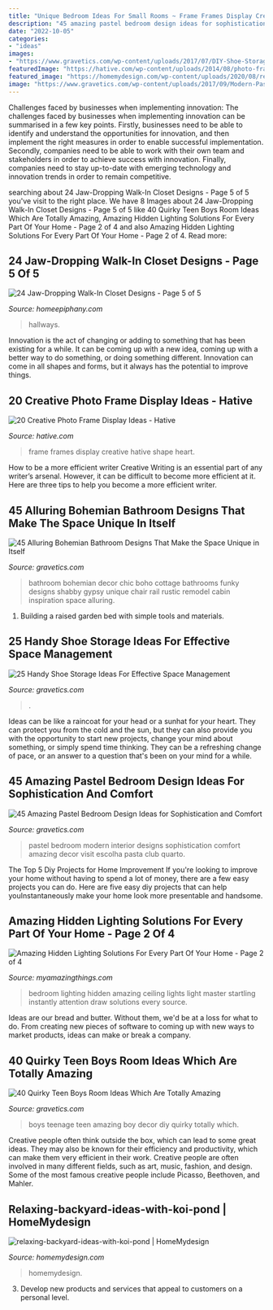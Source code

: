 ```yaml
---
title: "Unique Bedroom Ideas For Small Rooms ~ Frame Frames Display Creative Hative Shape Heart"
description: "45 amazing pastel bedroom design ideas for sophistication and comfort"
date: "2022-10-05"
categories:
- "ideas"
images:
- "https://www.gravetics.com/wp-content/uploads/2017/07/DIY-Shoe-Storage-Ideas-for-Small-Spaces.jpg"
featuredImage: "https://hative.com/wp-content/uploads/2014/08/photo-frame-ideas/9-heart-shape-photo-frames-on-wall.jpg"
featured_image: "https://homemydesign.com/wp-content/uploads/2020/08/relaxing-backyard-ideas-with-koi-pond.jpg"
image: "https://www.gravetics.com/wp-content/uploads/2017/09/Modern-Pastel-Interior-Designs-Ideas.jpg"
---
```



Challenges faced by businesses when implementing innovation:
The challenges faced by businesses when implementing innovation can be summarised in a few key points. Firstly, businesses need to be able to identify and understand the opportunities for innovation, and then implement the right measures in order to enable successful implementation. Secondly, companies need to be able to work with their own team and stakeholders in order to achieve success with innovation. Finally, companies need to stay up-to-date with emerging technology and innovation trends in order to remain competitive.

	

		
searching about 24 Jaw-Dropping Walk-In Closet Designs - Page 5 of 5 you've visit to the right place. We have 8 Images about 24 Jaw-Dropping Walk-In Closet Designs - Page 5 of 5 like 40 Quirky Teen Boys Room Ideas Which Are Totally Amazing, Amazing Hidden Lighting Solutions For Every Part Of Your Home - Page 2 of 4 and also Amazing Hidden Lighting Solutions For Every Part Of Your Home - Page 2 of 4. Read more:
		
    
## 24 Jaw-Dropping Walk-In Closet Designs - Page 5 Of 5

<img loading=lazy src="https://homeepiphany.com/wp-content/uploads/2015/10/24-Jaw-Dropping-Walk-In-Closet-Designs-23.jpg" onerror="this.onerror=null;this.src='https://tse3.mm.bing.net/th?id=OIP.hKaXDpz90MkeoQ_CfcU--wHaE8&amp;pid=15.1';" alt="24 Jaw-Dropping Walk-In Closet Designs - Page 5 of 5">

_Source: homeepiphany.com_

>hallways. 

	

Innovation is the act of changing or adding to something that has been existing for a while. It can be coming up with a new idea, coming up with a better way to do something, or doing something different. Innovation can come in all shapes and forms, but it always has the potential to improve things.

    
## 20 Creative Photo Frame Display Ideas - Hative

<img loading=lazy src="https://hative.com/wp-content/uploads/2014/08/photo-frame-ideas/9-heart-shape-photo-frames-on-wall.jpg" onerror="this.onerror=null;this.src='https://tse3.mm.bing.net/th?id=OIP.sVm0esjJEpLN_7M630sUmAHaLI&amp;pid=15.1';" alt="20 Creative Photo Frame Display Ideas - Hative">

_Source: hative.com_

>frame frames display creative hative shape heart. 

	

How to be a more efficient writer
Creative Writing is an essential part of any writer’s arsenal. However, it can be difficult to become more efficient at it. Here are three tips to help you become a more efficient writer.

    
## 45 Alluring Bohemian Bathroom Designs That Make The Space Unique In Itself

<img loading=lazy src="http://www.gravetics.com/wp-content/uploads/2017/08/Cabin-Bohemian-Bathroom-Decor.jpg" onerror="this.onerror=null;this.src='https://tse2.mm.bing.net/th?id=OIP.oQiME4kquP8bRuDWHcfEogHaKr&amp;pid=15.1';" alt="45 Alluring Bohemian Bathroom Designs That Make the Space Unique in Itself">

_Source: gravetics.com_

>bathroom bohemian decor chic boho cottage bathrooms funky designs shabby gypsy unique chair rail rustic remodel cabin inspiration space alluring. 

	

1. Building a raised garden bed with simple tools and materials.

    
## 25 Handy Shoe Storage Ideas For Effective Space Management

<img loading=lazy src="https://www.gravetics.com/wp-content/uploads/2017/07/DIY-Shoe-Storage-Ideas-for-Small-Spaces.jpg" onerror="this.onerror=null;this.src='https://tse4.mm.bing.net/th?id=OIP.-1CSqVFk5OeK3tOx_AtvuwHaKo&amp;pid=15.1';" alt="25 Handy Shoe Storage Ideas For Effective Space Management">

_Source: gravetics.com_

>. 

	

Ideas can be like a raincoat for your head or a sunhat for your heart. They can protect you from the cold and the sun, but they can also provide you with the opportunity to start new projects, change your mind about something, or simply spend time thinking. They can be a refreshing change of pace, or an answer to a question that's been on your mind for a while.

    
## 45 Amazing Pastel Bedroom Design Ideas For Sophistication And Comfort

<img loading=lazy src="https://www.gravetics.com/wp-content/uploads/2017/09/Modern-Pastel-Interior-Designs-Ideas.jpg" onerror="this.onerror=null;this.src='https://tse4.mm.bing.net/th?id=OIP.fr1JWaxPyVIIuHKk_BMcGQC-FH&amp;pid=15.1';" alt="45 Amazing Pastel Bedroom Design Ideas for Sophistication and Comfort">

_Source: gravetics.com_

>pastel bedroom modern interior designs sophistication comfort amazing decor visit escolha pasta club quarto. 

	

The Top 5 Diy Projects for Home Improvement
If you're looking to improve your home without having to spend a lot of money, there are a few easy projects you can do. Here are five easy diy projects that can help youInstantaneously make your home look more presentable and handsome.

    
## Amazing Hidden Lighting Solutions For Every Part Of Your Home - Page 2 Of 4

<img loading=lazy src="http://myamazingthings.com/wp-content/uploads/2016/12/amazing-ceiling-lights-for-bedroom-master-bedroom-ceiling-light-1024x647.jpg" onerror="this.onerror=null;this.src='https://tse1.mm.bing.net/th?id=OIP.rxQw33Dh0d4yd1SFBS5JVwHaEr&amp;pid=15.1';" alt="Amazing Hidden Lighting Solutions For Every Part Of Your Home - Page 2 of 4">

_Source: myamazingthings.com_

>bedroom lighting hidden amazing ceiling lights light master startling instantly attention draw solutions every source. 

	

Ideas are our bread and butter. Without them, we'd be at a loss for what to do. From creating new pieces of software to coming up with new ways to market products, ideas can make or break a company.

    
## 40 Quirky Teen Boys Room Ideas Which Are Totally Amazing

<img loading=lazy src="http://www.gravetics.com/wp-content/uploads/2017/06/DIY-Teenage-Boy-Room-Decor.jpg" onerror="this.onerror=null;this.src='https://tse1.mm.bing.net/th?id=OIP.FNc_L6PGQuZVq1Vj7myhoAHaKW&amp;pid=15.1';" alt="40 Quirky Teen Boys Room Ideas Which Are Totally Amazing">

_Source: gravetics.com_

>boys teenage teen amazing boy decor diy quirky totally which. 

	

Creative people often think outside the box, which can lead to some great ideas. They may also be known for their efficiency and productivity, which can make them very efficient in their work. Creative people are often involved in many different fields, such as art, music, fashion, and design. Some of the most famous creative people include Picasso, Beethoven, and Mahler.

    
## Relaxing-backyard-ideas-with-koi-pond | HomeMydesign

<img loading=lazy src="https://homemydesign.com/wp-content/uploads/2020/08/relaxing-backyard-ideas-with-koi-pond.jpg" onerror="this.onerror=null;this.src='https://tse1.mm.bing.net/th?id=OIP.cIGf7jOUY_esI4w9YJIY_QHaLH&amp;pid=15.1';" alt="relaxing-backyard-ideas-with-koi-pond | HomeMydesign">

_Source: homemydesign.com_

>homemydesign. 

	

3. Develop new products and services that appeal to customers on a personal level.


